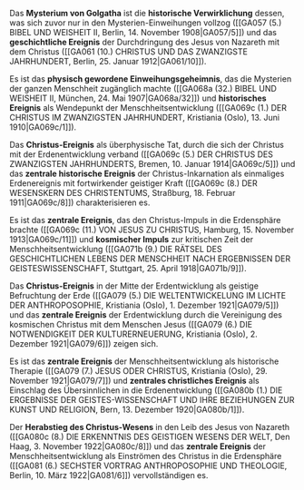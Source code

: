
Das **Mysterium von Golgatha** ist die **historische Verwirklichung** dessen, was sich zuvor nur in den Mysterien-Einweihungen vollzog ([[GA057 (5.) BIBEL UND WEISHEIT II, Berlin, 14. November 1908|GA057/5]]) und das **geschichtliche Ereignis** der Durchdringung des Jesus von Nazareth mit dem Christus ([[GA061 (10.) CHRISTUS UND DAS ZWANZIGSTE JAHRHUNDERT, Berlin, 25. Januar 1912|GA061/10]]).

Es ist das **physisch gewordene Einweihungsgeheimnis**, das die Mysterien der ganzen Menschheit zugänglich machte ([[GA068a (32.) BIBEL UND WEISHEIT II, München, 24. Mai 1907|GA068a/32]]) und **historisches Ereignis** als Wendepunkt der Menschheitsentwicklung ([[GA069c (1.) DER CHRISTUS IM ZWANZIGSTEN JAHRHUNDERT, Kristiania (Oslo), 13. Juni 1910|GA069c/1]]).

Das **Christus-Ereignis** als überphysische Tat, durch die sich der Christus mit der Erdenentwicklung verband ([[GA069c (5.) DER CHRISTUS DES ZWANZIGSTEN JAHRHUNDERTS, Bremen, 10. Januar 1914|GA069c/5]]) und das **zentrale historische Ereignis** der Christus-Inkarnation als einmaliges Erdenereignis mit fortwirkender geistiger Kraft ([[GA069c (8.) DER WESENSKERN DES CHRISTENTUMS, Straßburg, 18. Februar 1911|GA069c/8]]) charakterisieren es.

Es ist das **zentrale Ereignis**, das den Christus-Impuls in die Erdensphäre brachte ([[GA069c (11.) VON JESUS ZU CHRISTUS, Hamburg, 15. November 1913|GA069c/11]]) und **kosmischer Impuls** zur kritischen Zeit der Menschheitsentwicklung ([[GA071b (9.) DIE RÄTSEL DES GESCHICHTLICHEN LEBENS DER MENSCHHEIT NACH ERGEBNISSEN DER GEISTESWISSENSCHAFT, Stuttgart, 25. April 1918|GA071b/9]]).

Das **Christus-Ereignis** in der Mitte der Erdentwicklung als geistige Befruchtung der Erde ([[GA079 (5.) DIE WELTENTWICKELUNG IM LICHTE DER ANTHROPOSOPHIE, Kristiania (Oslo), 1. Dezember 1921|GA079/5]]) und das **zentrale Ereignis** der Erdentwicklung durch die Vereinigung des kosmischen Christus mit dem Menschen Jesus ([[GA079 (6.) DIE NOTWENDIGKEIT DER KULTURERNEUERUNG, Kristiania (Oslo), 2. Dezember 1921|GA079/6]]) zeigen sich.

Es ist das **zentrale Ereignis** der Menschheitsentwicklung als historische Therapie ([[GA079 (7.) JESUS ODER CHRISTUS, Kristiania (Oslo), 29. November 1921|GA079/7]]) und **zentrales christliches Ereignis** als Einschlag des Übersinnlichen in die Erdenentwicklung ([[GA080b (1.) DIE ERGEBNISSE DER GEISTES-WISSENSCHAFT UND IHRE BEZIEHUNGEN ZUR KUNST UND RELIGION, Bern, 13. Dezember 1920|GA080b/1]]).

Der **Herabstieg des Christus-Wesens** in den Leib des Jesus von Nazareth ([[GA080c (8.) DIE ERKENNTNIS DES GEISTIGEN WESENS DER WELT, Den Haag, 3. November 1922|GA080c/8]]) und das **zentrale Ereignis** der Menschheitsentwicklung als Einströmen des Christus in die Erdensphäre ([[GA081 (6.) SECHSTER VORTRAG ANTHROPOSOPHIE UND THEOLOGIE, Berlin, 10. März 1922|GA081/6]]) vervollständigen es.
